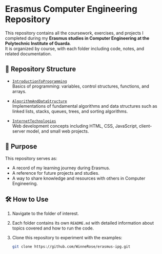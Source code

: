 # Erasmus Computer Engineering Repository

This repository contains all the coursework, exercises, and projects I completed during my **Erasmus studies in Computer Engineering at the Polytechnic Institute of Guarda**.  
It is organized by course, with each folder including code, notes, and related documentation.  

## 📂 Repository Structure
- [`IntroductionToProgramming`](./IntroductionToProgramming)  
  Basics of programming: variables, control structures, functions, and arrays.  

- [`AlgorithmAndDataStructure`](./AlgorithmAndDataStructure)  
  Implementations of fundamental algorithms and data structures such as linked lists, stacks, queues, trees, and sorting algorithms.  

- [`InternetTechnologies`](./InternetTechnologies)  
  Web development concepts including HTML, CSS, JavaScript, client-server model, and small web projects.  

## 🎯 Purpose
This repository serves as:
- A record of my learning journey during Erasmus.  
- A reference for future projects and studies.  
- A way to share knowledge and resources with others in Computer Engineering.  

## 🛠️ How to Use
1. Navigate to the folder of interest.  
2. Each folder contains its own `README.md` with detailed information about topics covered and how to run the code.  
3. Clone this repository to experiment with the examples:  

   ```bash
   git clone https://github.com/WinneRose/erasmus-ipg.git

